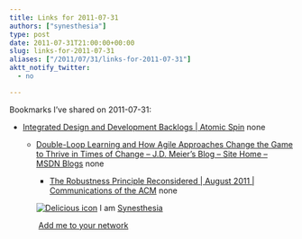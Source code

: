 ```yaml
---
title: Links for 2011-07-31
authors: ["synesthesia"]
type: post
date: 2011-07-31T21:00:00+00:00
slug: links-for-2011-07-31 
aliases: ["/2011/07/31/links-for-2011-07-31"]
aktt_notify_twitter:
  - no

---
```

Bookmarks I&#8217;ve shared on 2011-07-31:

  * [Integrated Design and Development Backlogs | Atomic Spin][1] 
    none</li> 
    
      * [Double-Loop Learning and How Agile Approaches Change the Game to Thrive in Times of Change &#8211; J.D. Meier&#8217;s Blog &#8211; Site Home &#8211; MSDN Blogs][2] 
        none</li> 
        
          * [The Robustness Principle Reconsidered | August 2011 | Communications of the ACM][3] 
            none</li> </ul> 
            
            <p class="deliciouslink">
              <a href="https://del.icio.us/synesthesia" title="See all my bookmarks on del.icio.us"><img src="https://www.synesthesia.co.uk/images/deliciousicon.jpg" alt="Delicious icon" /></a>&nbsp;I am <a href="https://del.icio.us/synesthesia" title="See all my bookmarks on del.icio.us">Synesthesia</a>
            </p>
            
            <p class="deliciouslink">
              <a href="https://del.icio.us/network?add=synesthesia" title="Add me to your del.icio.us network"><img src="https://www.synesthesia.co.uk/images/add.gif" alt="" /></a>&nbsp;<a href="https://del.icio.us/network?add=synesthesia" title="Add me to your del.icio.us network">Add me to your network</a>
            </p>

 [1]: https://spin.atomicobject.com/2011/07/27/integrated-design-and-development-backlogs
 [2]: https://blogs.msdn.com/b/jmeier/archive/2011/07/30/double-loop-learning-and-how-agile-approaches-change-the-game-to-thrive-in-times-of-change.aspx?utm_source=feedburner
 [3]: https://m.cacm.acm.org/magazines/2011/8/114933-the-robustness-principle-reconsidered/fulltext
